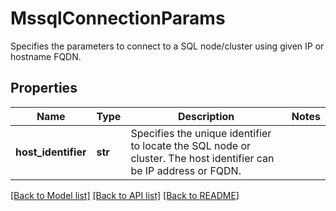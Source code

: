 # MssqlConnectionParams

Specifies the parameters to connect to a SQL node/cluster using given IP or hostname FQDN.

## Properties
Name | Type | Description | Notes
------------ | ------------- | ------------- | -------------
**host_identifier** | **str** | Specifies the unique identifier to locate the SQL node or cluster. The host identifier can be IP address or FQDN. | 

[[Back to Model list]](../README.md#documentation-for-models) [[Back to API list]](../README.md#documentation-for-api-endpoints) [[Back to README]](../README.md)


